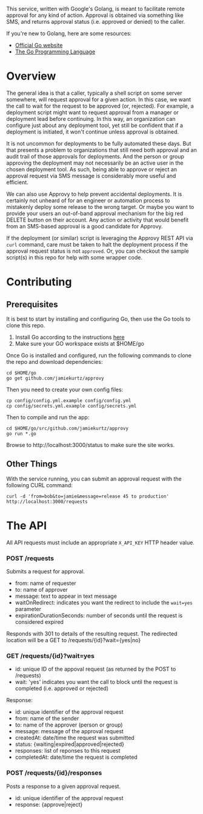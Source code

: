 This service, written with Google's Golang, is meant to facilitate remote approval for any kind of action. Approval is obtained via something like SMS, and returns approval status (i.e. approved or denied) to the caller.

If you're new to Golang, here are some resources:

- [Official Go website](https://golang.org/)
- [The Go Programming Language](https://www.amazon.com/Programming-Language-Addison-Wesley-Professional-Computing/dp/0134190440)


# Overview

The general idea is that a caller, typically a shell script on some server somewhere, will request approval for a given action. In this case, we want the call to wait for the request to be approved (or, rejected). For example, a deployment script might want to request approval from a manager or deployment lead before continuing. In this way, an organization can configure just about any deployment tool, yet still be confident that if a deployment is initiated, it won't continue unless approval is obtained.

It is not uncommon for deployments to be fully automated these days. But that presents a problem to organizations that still need both approval and an audit trail of those approvals for deployments. And the person or group approving the deployment may not necessarily be an active user in the chosen deployment tool. As such, being able to approve or reject an approval request via SMS message is considerably more useful and efficient.

We can also use Approvy to help prevent accidental deployments. It is certainly not unheard of for an engineer or automation process to mistakenly deploy some release to the wrong target. Or maybe you want to provide your users an out-of-band approval mechanism for the big red DELETE button on their account. Any action or activity that would benefit from an SMS-based approval is a good candidate for Approvy.

If the deployment (or similar) script is leveraging the Approvy REST API via `curl` command, care must be taken to halt the deployment process if the approval request status is not `approved`. Or, you can checkout the sample script(s) in this repo for help with some wrapper code.


# Contributing

## Prerequisites

It is best to start by installing and configuring Go, then use the Go tools to clone this repo.

1. Install Go according to the instructions [here](https://golang.org/doc/install)
1. Make sure your GO workspace exists at $HOME/go

Once Go is installed and configured, run the following commands to clone the repo and download dependencies:

```
cd $HOME/go
go get github.com/jamiekurtz/approvy
```

Then you need to create your own config files:

```
cp config/config.yml.example config/config.yml
cp config/secrets.yml.example config/secrets.yml
```

Then to compile and run the app: 

```
cd $HOME/go/src/github.com/jamiekurtz/approvy
go run *.go
```

Browse to http://localhost:3000/status to make sure the site works.


## Other Things

With the service running, you can submit an approval request with the following CURL command:

```
curl -d 'from=bob&to=jamie&message=release 45 to production' http://localhost:3000/requests
```


# The API

All API requests must include an appropriate `X_API_KEY` HTTP header value.

### POST /requests

Submits a request for approval.

- from: name of requester
- to: name of approver
- message: text to appear in text message
- waitOnRedirect: indicates you want the redirect to include the `wait=yes` parameter
- expirationDurationSeconds: number of seconds until the request is considered expired

Responds with 301 to details of the resulting request. The redirected location will be a GET to /requests/{id}?wait={yes|no}

### GET /requests/{id}?wait=yes

- id: unique ID of the appoval request (as returned by the POST to /requests)
- wait: 'yes' indicates you want the call to block until the request is completed (i.e. approved or rejected)

Response:

- id: unique identifier of the approval request
- from: name of the sender
- to: name of the approver (person or group)
- message: message of the approval request
- createdAt: date/time the request was submitted
- status: {waiting|expired|approved|rejected}
- responses: list of reponses to this request
- completedAt: date/time the request is completed

### POST /requests/{id}/responses

Posts a response to a given approval request. 

- id: unique identifier of the approval request
- response: {approve|reject}



